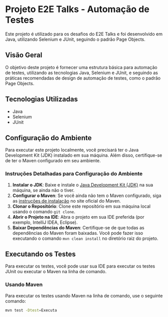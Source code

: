 # Projeto E2E Talks - Automação de Testes

Este projeto é utilizado para os desafios do E2E Talks e foi desenvolvido em Java, utilizando Selenium e JUnit, seguindo o padrão Page Objects.

## Visão Geral

O objetivo deste projeto é fornecer uma estrutura básica para automação de testes, utilizando as tecnologias Java, Selenium e JUnit, e seguindo as práticas recomendadas de design de automação de testes, como o padrão Page Objects.

## Tecnologias Utilizadas

- Java
- Selenium
- JUnit

## Configuração do Ambiente

Para executar este projeto localmente, você precisará ter o Java Development Kit (JDK) instalado em sua máquina. Além disso, certifique-se de ter o Maven configurado em seu ambiente.

### Instruções Detalhadas para Configuração do Ambiente

1. **Instalar o JDK**: Baixe e instale o [Java Development Kit (JDK)](https://www.oracle.com/java/technologies/javase-jdk11-downloads.html) na sua máquina, se ainda não o tiver.
2. **Configurar o Maven**: Se você ainda não tem o Maven configurado, siga as [instruções de instalação](https://maven.apache.org/install.html) no site oficial do Maven.
3. **Clonar o Repositório**: Clone este repositório em sua máquina local usando o comando `git clone`.
4. **Abrir o Projeto na IDE**: Abra o projeto em sua IDE preferida (por exemplo, IntelliJ IDEA, Eclipse).
5. **Baixar Dependências do Maven**: Certifique-se de que todas as dependências do Maven foram baixadas. Você pode fazer isso executando o comando `mvn clean install` no diretório raiz do projeto.


## Executando os Testes

Para executar os testes, você pode usar sua IDE para executar os testes JUnit ou executar o Maven na linha de comando.

### Usando Maven

Para executar os testes usando Maven na linha de comando, use o seguinte comando:

```bash
mvn test -Dtest=Executa
